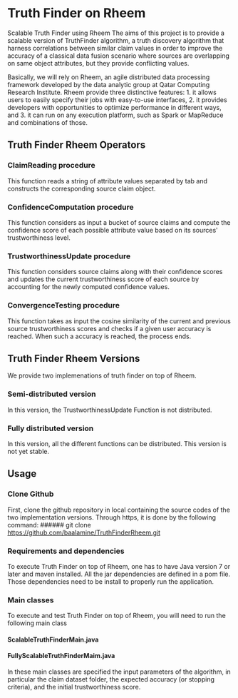 # Truth Finder on Rheem


Scalable Truth Finder using Rheem
The aims of this project is to provide a scalable version of TruthFinder algorithm, a truth discovery algorithm that harness correlations between similar claim values in order to improve the accuracy of a classical data fusion scenario where sources are overlapping on same object attributes, but they provide conflicting values.

Basically, we will rely on Rheem, an agile distributed data processing framework developed by the data analytic group at Qatar Computing Research Institute. Rheem provide three distinctive features: 1. it allows users to easily specify their jobs with easy-to-use interfaces, 2. it provides developers with opportunities to optimize performance in different ways, and 3. it can run on any execution platform, such as Spark or MapReduce and combinations of those.

## Truth Finder Rheem Operators

### ClaimReading procedure
This function reads a string of attribute values separated by tab and constructs the corresponding source claim object.

### ConfidenceComputation procedure
This function considers as input a bucket of source claims and compute the confidence score of each possible attribute value based on its sources' trustworthiness level.

### TrustworthinessUpdate procedure
This function considers source claims along with their confidence scores and updates the current trustworthiness score of each source by accounting for the newly computed confidence values.

### ConvergenceTesting procedure
This function takes as input the cosine similarity of the current and previous source trustworthiness scores and checks if a given user accuracy is reached. When such a accuracy is reached, the process ends.

## Truth Finder Rheem Versions
We provide two implemenations of truth finder on top of Rheem. 

### Semi-distributed version 
In this version, the TrustworthinessUpdate Function is not distributed. 


### Fully distributed version
In this version, all the different functions can be distributed. This version is not yet stable. 

## Usage

### Clone Github
First, clone the github repository in local containing the source codes of the two implementation versions. Through https, it is done by the following command: ###### git clone https://github.com/baalamine/TruthFinderRheem.git

### Requirements and dependencies

To execute Truth Finder on top of Rheem, one has to have Java version 7 or later and maven installed. 
All the jar dependencies are defined in a pom file. Those dependencies need to be install to properly
run the application.

### Main classes

To execute and test Truth Finder on top of Rheem, you will need to run the following main class

#### ScalableTruthFinderMain.java

#### FullyScalableTruthFinderMaim.java 

In these main classes are specified the input parameters of the algorithm, in particular the claim dataset folder, the expected accuracy (or stopping criteria), and the initial trustworthiness score.


